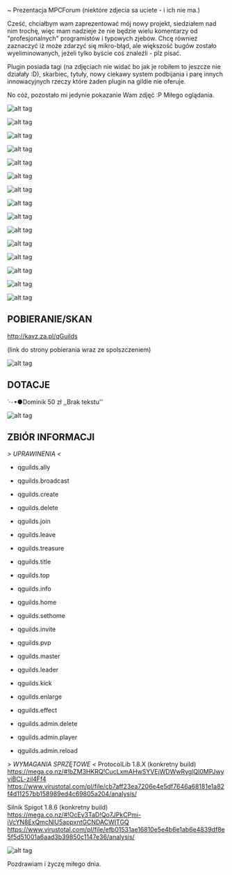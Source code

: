 ~ Prezentacja MPCForum (niektóre zdjecia sa uciete - i ich nie ma.)

Cześć, chciałbym wam zaprezentować mój nowy projekt, siedziałem nad nim trochę, więc mam nadzieje że nie będzie wielu komentarzy od "profesjonalnych" programistów i typowych zjebów.
Chcę również zaznaczyć iż może zdarzyć się mikro-błąd, ale większość bugów zostało wyeliminowanych, jeżeli tylko byście coś znaleźli - plz pisać.

Plugin posiada tagi (na zdjęciach nie widać bo jak je robiłem to jeszcze nie działały :D), skarbiec, tytuły, nowy ciekawy system podbijania i parę innych innowacyjnych rzeczy które żaden plugin na gildie nie oferuje.

No cóż, pozostało mi jedynie pokazanie Wam zdjęć :P Miłego oglądania.

![alt tag](http://www.e-gify.pl/gify/dla_stron_i_blogow/linie/linie70.gif)

![alt tag](http://screenshu.com/static/uploads/temporary/n7/7k/gl/mplbcj.jpg)

![alt tag](http://screenshu.com/static/uploads/temporary/zs/ls/pb/qrpyfn.jpg)

![alt tag](http://screenshu.com/static/uploads/temporary/sv/um/09/pfqste.jpg)

![alt tag](http://screenshu.com/static/uploads/temporary/az/lg/c2/c9p7ji.jpg)

![alt tag](http://screenshu.com/static/uploads/temporary/ij/8a/3h/viad5p.jpg)

![alt tag](http://screenshu.com/static/uploads/temporary/n3/9l/wv/s1mycm.jpg)

![alt tag](http://screenshu.com/static/uploads/temporary/zt/8g/2k/uf2miv.jpg)

![alt tag](http://screenshu.com/static/uploads/temporary/s3/k1/zc/e09l2q.jpg)

![alt tag](http://screenshu.com/static/uploads/temporary/o7/qd/7x/0enbuc.jpg)

![alt tag](http://screenshu.com/static/uploads/temporary/95/9q/j2/wc5d9q.jpg)

![alt tag](http://screenshu.com/static/uploads/temporary/p2/76/kn/lqs3ai.jpg)

![alt tag](http://screenshu.com/static/uploads/temporary/r5/94/dh/g5bxj4.jpg)

![alt tag](http://screenshu.com/static/uploads/temporary/2b/39/2b/asda3w.jpg)



![alt tag](http://www.e-gify.pl/gify/dla_stron_i_blogow/linie/linie70.gif)


## POBIERANIE/SKAN
http://kavz.za.pl/qGuilds

(link do strony pobierania wraz ze spolszczeniem)

![alt tag](http://www.e-gify.pl/gify/dla_stron_i_blogow/linie/linie70.gif)

## DOTACJE

˙·٠•●Dominik
50 zł
,,Brak tekstu''



![alt tag](http://www.e-gify.pl/gify/dla_stron_i_blogow/linie/linie70.gif)

## ZBIÓR INFORMACJI  

*>  UPRAWINENIA  <*
-  qguilds.ally  
-  qguilds.broadcast  
-  qguilds.create  
-  qguilds.delete  
-  qguilds.join  
-  qguilds.leave  
-  qguilds.treasure  
-  qguilds.title  
-  qguilds.top
-  qguilds.info  
-  qguilds.home  
-  qguilds.sethome  
-  qguilds.invite  
-  qguilds.pvp  
-  qguilds.master  
-  qguilds.leader  
-  qguilds.kick  
-  qguilds.enlarge  
-  qguilds.effect  


-  qguilds.admin.delete  
-  qguilds.admin.player  
-  qguilds.admin.reload  

*>  WYMAGANIA SPRZĘTOWE  <*
ProtocolLib 1.8.X  (konkretny build)
https://mega.co.nz/#!bZM3HKRQ!CucLxmAHwSYVEjWDWwRyglQI0MPJwyviBCL-zil4Ff4
https://www.virustotal.com/pl/file/cb7aff23ea7206e4e5df7646a68181e1a82f4d11257bb158989ed4c69805a204/analysis/

Silnik Spigot 1.8.6  (konkretny build)
https://mega.co.nz/#!OcEy3TaD!Qo7JPkCPmi-iVcYN8ExQmcNlU5appxntGCNDACWITGQ
https://www.virustotal.com/pl/file/efb01531ae16810e5e4b6e1ab6e4839df8e5f5d51001a6aad3b39850c1147e36/analysis/

![alt tag](http://www.e-gify.pl/gify/dla_stron_i_blogow/linie/linie70.gif)


Pozdrawiam i życzę miłego dnia.


